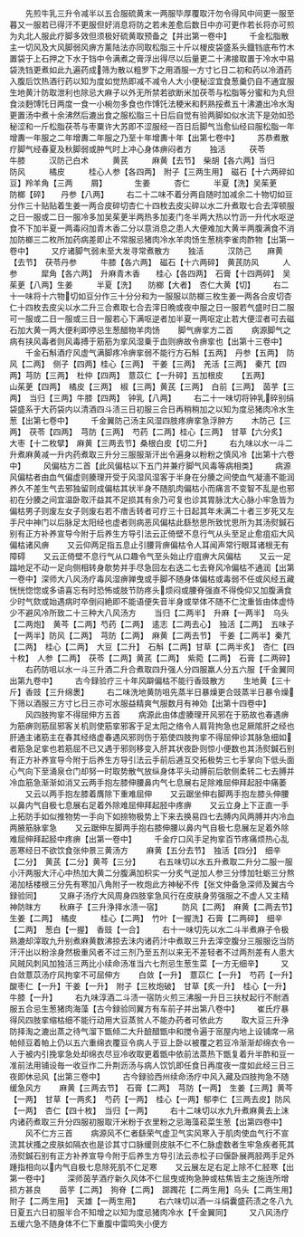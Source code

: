 <!-- { "loadSidebar": true } -->
　　先煎牛乳三升令减半以五合服硫黄末一两服毕厚覆取汗勿令得风中间更一服至暮又一服若已得汗不更服但好消息将防之若未差愈后数日中亦可更作若长将亦可煎为丸北人服此疗脚多效但须极好硫黄取预备之【并出第一卷中】
　　千金松脂散主一切风及大风脚弱风痹方薰陆法亦同取松脂三十斤以椶皮袋盛系头鐡铛底布竹木置袋于上石押之下水于铛中令满煮之膏浮出得尽以后量更二十沸接取置于冷水中易袋洗铛更煮如此九遍药成筛为散以粗罗下之用酒服一方寸匕日二初和药以冷酒药入腹后饮热酒行药以知为度如觉热即减不减令人大小便秘涩宜食葱羹仍自不通宜服生地黄汁防取泄利也除忌大麻子以外无所禁若欲断米加茯苓与松脂等分蜜和为丸但食淡麪馎饦日两度一食一小椀勿多食也作馎饦法稉米和麫熟挼煮五十沸漉出冷水淘更置汤中煮十余沸然后漉出食之服松脂三十日后自觉有验两脚如似水流下是効如恐秘涩和一斤松脂茯苓与枣粟许大苏即不涩服经一百日后脚气当愈仙经曰服松脂一年增夀一年服之二年增夀二年服之乃至十年增夀十年【出第七卷中】
　　苏恭煮散疗脚气经春夏及秋脚弱或肿气时上冲心身体痹闷者方
　　独活　　　茯苓　　　牛膝　　　汉防己白术　　　黄芪　　　麻黄【去节】　柴胡【各六两】当归　　　防风　　　橘皮　　　桂心人参【各四两】　附子【三两生用】　磁石【十六两碎如豆】羚羊角【三两
　　屑】　　　　生姜　　　杏仁　　　半夏【洗】吴茱茰　　防榔【碎】　　丹参【八两】
　　右二十二味不着分两自随时加减余二十物切如豆分作三十贴贴着生姜一两合皮碎切杏仁十四枚去皮尖碎以水二升煮取七合去滓顿服之日一服或二日一服冷多加吴茱茰半两热多加麦门冬半两大热以竹沥一升代水呕逆食不下加半夏一两毒闷加青木香二分以意消息之患人大便难加大黄半两腹满食不消加防榔三二枚所加药病差即止不常服忌猪肉冷水羊肉饧生葱桃李雀肉酢物【出第一卷中】
　　又疗诸脚气弱未至大发寻常煮散方
　　独活　　　汉防己　　麻黄【去节】　茯苓丹参　　　牛膝【各六两】　磁石【十六两碎】　黄芪防风　　　人参　　　犀角【各六两】　升麻青木香　　桂心【各四两】　石膏【十四两碎】　吴茱茰【八两】生姜　　　半夏【洗】　　防榔【大者】　杏仁大黄【切】
　　右二十一味将十六物切如豆分作三十分分和为一服服以防榔三枚生姜一两各合皮切杏仁十四枚去皮尖以水二升三合煮取七合去滓日晩或夜中服之日一服若气盛时日二服可一服或二日一服或三日一服若心下满呕逆者加半夏一两呕定止若大便涩者可去磁石加大黄一两大便利即停忌生葱醋物羊肉饧
　　脚气痹挛方二首
　　病源脚气之病有挟风毒者则风毒搏于筋筋为挛风湿乗于血则痹故令痹挛也【出第十三卷中】
　　千金石斛酒疗风虚气满脚疼冷痹挛弱不能行方石斛【五两】　丹参【五两】　防风【二两】　侧子【四两】桂心【三两】　干姜【三两】　羌活【三两】　秦芁【四两】芎防【三两】　杜仲【四两】　薏苡仁【一升碎】五加根皮
　　【五两】　　　　山茱茰【四两】　橘皮【三两】　椒【三两】黄芪【三两】　白前【三两】　茵芋【三两】　当归【三两】牛膝【四两】　钟乳【八两】
　　右二十一味切将钟乳碎别绢袋盛系于大药袋内以清酒四斗渍三日初服三合日再稍稍加之以知为度忌猪肉冷水生葱【出第七卷中】
　　千金翼防己汤主风湿四肢疼痹挛急浮肿方
　　木防己【三两】　茯苓【四两】　芎防【三两】　芍药【二两】桂心【三两】　甘草【六分炙】　大枣【十二枚擘】　麻黄【三两去节】桑根白皮【切二升】
　　右九味以水一斗二升煮麻黄减一升内药煮取三升分三服服渐汗出令遍身以粉粉之慎风冷【出第十六卷中】
　　风偏枯方二首【此风偏枯以下五门并兼疗脚气风毒等病相类】
　　病源风偏枯者由血气偏虚则腠理开受于风湿风湿客于半身在分腠之间使血气凝濇不能润养久不差生气去邪独留则成偏枯其状半身不随肌肉偏枯小而痛言不变智不乱是也邪初在分腠之间宜温卧取汗益其不足损其有余乃可复也诊其胃脉沈大心脉小牢急皆为偏枯男子则废左女子则废右若不瘖舌转者可疗三十日起其年未满二十者三岁死又左手尺中神门以后脉足太阳经也虚者则病恶风偏枯此繇愁思所致忧思所为其汤熨鍼石别有正方补养宣导今附于后养生方导引法云正倚壁不息行气从头至足止愈疽疝大风偏枯诸风痹
　　又云仰两足指五息止引腰背痹偏枯令人耳闻声常行眼耳诸根无有障碍
　　又云正倚壁不息行气从口趣令气至头始止疗疽痹大风偏枯
　　又云一足蹹地足不动一足向侧相转身欹势并手尽急回左右迭二七去脊风冷偏枯不通润【出第一卷中】深师大八风汤疗毒风湿痹亸曳或手脚不随身体偏枯或毒弱不任或风经五藏恍恍惚惚或多语喜忘有时恐怖或肢节防疼头烦闷或腰脊强直不得俛仰又加腹满食少时气欬或始遇病时卒倒闷絶即不能语便失音半身或举体不随不仁沈重皆由体虚恃少不避风冷所致二十三种大八风汤方
　　当归【二两半】　升麻【一两半】　乌头【二两炮】　黄芩【二两】芍药【二两】　逺志【二两去心】　独活【二两】　五味子【一两半】防风【二两】　芎防【二两】　麻黄【二两去节】　干姜【二两半】秦芁【二两】　桂心【二两】　大豆【二升】　石斛【二两】甘草【二两半炙】　杏仁【四十枚】　人参【二两】　茯苓【二两】黄芪【二两】　紫菀【二两】　石膏【二两碎】
　　右药防咀以水一斗三升酒二升合煮取四升强人分四服羸人分五六服【千金翼同出第九卷中】
　　古今録验疗三十年风躃偏枯不能行香豉散方
　　生地黄【三十斤】香豉【三升绵褁】
　　右二味洗地黄防咀先蒸半日暴燥更合豉蒸半日暴令燥下筛以酒服三方寸匕日三亦可水服益精爽气服数月有神効【出第十四卷中】
　　风四肢拘挛不得屈伸方五首
　　病源此由体虚腠理开风邪在于筋故也春遇痹为筋痹则筋屈邪客关机则使筋挛邪客于足太阳之络令人肩背拘急也足厥隂肝之经也肝通主诸筋主在春其经络虚春遇风邪则伤于筋使四肢拘挛不得屈伸诊其脉急细如者筋急足挛也若筋屈不已又遇于邪则移变入肝其状夜卧则惊小便数也其汤熨鍼石别有正方补养宣导今附于后养生方导引法云手前后逓互交拓极势三七手掌向下低头面心气向下至涌泉仓门却努一时取势散气放纵身体平头动膊前后欹侧柔转二七去膊并冷血筋急渐渐如消又云两手抱左膝伸腰鼻内气七息展右足除难屈伸拜起胫中痛萎
　　又云以两手抱左膝着膺除下重难屈伸
　　又云踞坐伸右脚两手抱左膝头伸腰以鼻内气自极七息展右足着外除难屈伸拜起胫中疼痹
　　又云立身上下正直一手上拓防手如似推物势一手向下如捺物极势上下来去换易四七去膊内风两膊并内冷血两腋筋脉挛急
　　又云踞伸左脚两手抱右膝伸腰以鼻内气自极七息展左足着外除难屈伸拜起胫中疼痹【出第一卷中】
　　千金疗口风手足拘挛百节疼痛烦热心乱恶寒经日不欲饮食张仲景三黄汤方
　　麻黄【五分去节】　独活【四分】　细辛【二分】　黄芪【二分】黄芩【三分】
　　右五味切以水五升煮取二升分二服一服小汗两服大汗心中热加大黄二分腹满加枳实一分炙气逆加人参三分悸加牡蛎三分熬渴加栝楼根三分先有寒加八角附子一枚炮此方神秘不传【张文仲备急深师及翼古今録验同】
　　又麻子汤疗大风周身四肢挛急风行在皮肤身劳强服之不虚人又主精神防昩方
　　秋麻子【三升浄择水渍一宿】　　　防风【二两】　麻黄【二两去节】生姜【二两】　橘皮　　　桂心【二两】　竹叶【一握洗】石膏【二两碎】　细辛【二两】　葱白【一握】　香豉【一合】
　　右十一味切先以水二斗半煮麻子令极熟漉却滓取九升别煮麻黄数沸掠去沬内诸药汁中煮取三升去滓空腹分三服服讫当防汗汗出以粉涂身然极重风者不过三剂乃至五剂以来无不差轻者不过两剂差有人患大风贼风刺风加独活三两比小续命汤准当六七剂忌生葱生菜【一方无细辛】
　　又白敛薏苡汤疗风拘挛不可屈伸方
　　白敛【一升】　薏苡仁【一升】　芍药【一升】　酸枣仁【一升】干姜【一升】　附子【三枚炮破】　甘草【炙一升】　桂心【一升】牛膝【一升】
　　右九味淳酒二斗渍一宿防火煎三沸服一升日三扶杖起行不耐酒服五合忌生葱猪肉海藻【古今録验同翼方有车前子并出第八卷中】
　　崔氏疗暴得风四肢挛缩枯细不能行动用大豆蒸贫人不能办药者可依此方
　　取大豆三升浄防择淘之漉出蒸之待气溜下甑倾二大升醶醋甑中和搅令遍于宻屋内地上设铺席一帛帕倾豆着帕上仍以五六重绵衣覆豆令病人于豆上卧以被覆之若豆冷渐渐却绵衣令一人于被内引挽挛急处却绵衣尽豆冷收取更着甑中依前法蒸热下甑复着升半酢和豆一准前法用铺设毎一收豆作二升荆沥汤与病人饮饥即任食日再度夜一度如此经三日三夜即休忌风【出第三卷中】
　　古今録验西州续命汤疗中风入藏及四肢拘急不随缓急风方
　　麻黄【三两去节】　石膏【二两】　芎防【一两】　生姜【三两】黄芩【一两】　甘草【一两炙】　芍药【一两】　桂心【一两】郁李仁【三两去皮】防风【一两】　杏仁【四十枚】　当归【一两】
　　右十二味切以水九升煮麻黄去上沫内诸药煮取三升分四服初服取汗米粉于衣里粉之忌海藻菘菜生葱【出第四卷中】
　　风不仁方三首
　　病源风不仁者繇荣气虚卫气实风寒入于肌肉使血气行不宣流其状搔之皮肤如隔衣也是诊其寸口脉缓则皮肤不仁不仁脉虚数者生牢急疾者死其汤熨鍼石别有正方补养宣导今附于后养生方导引法云赤松子曰偃卧展两胫两手足外踵指相向以内气自极七息除死肌不仁足寒
　　又云展左足右足上除不仁胫寒【出第一卷中】
　　深师茵芋酒疗新久风体不仁屈曳或拘急肿或枯焦皆主之施连所增损方甚良
　　茵芋【二两】　狗脊【二两】　踯躅花【二两生用】乌头【二两生用】附子【二两生用】　天雄【一两生用】
　　右六味切以酒一斗绢囊盛药渍之冬八九日夏五六日初服半合不知增之以知为度忌猪肉冷水【千金翼同】
　　又八风汤疗五缓六急不随身体不仁下重腹中雷鸣失小便方
